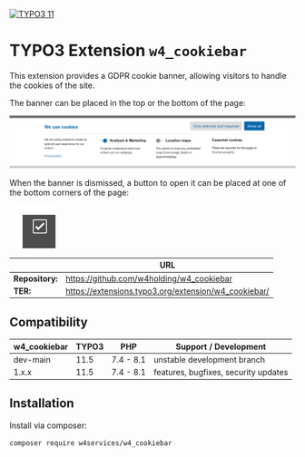 [![TYPO3 11](https://img.shields.io/badge/TYPO3-11-orange.svg)](https://get.typo3.org/version/11)

# TYPO3 Extension `w4_cookiebar` 

This extension provides a GDPR cookie banner, allowing visitors to handle the cookies of the site.

The banner can be placed in the top or the bottom of the page:

![Banner](Documentation/Images/1.png?raw=true "Banner")

When the banner is dismissed, a button to open it can be placed at one of the bottom corners of the page:

![Button](Documentation/Images/2.png?raw=true "Button")

|                  | URL                                                  |
|------------------|------------------------------------------------------|
| **Repository:**  | https://github.com/w4holding/w4_cookiebar            |
| **TER:**         | https://extensions.typo3.org/extension/w4_cookiebar/ |

## Compatibility

| w4_cookiebar | TYPO3 | PHP       | Support / Development                |
|--------------|-------|-----------|--------------------------------------|
| dev-main     | 11.5  | 7.4 - 8.1 | unstable development branch          |
| 1.x.x        | 11.5  | 7.4 - 8.1 | features, bugfixes, security updates |

## Installation

Install via composer:

    composer require w4services/w4_cookiebar
